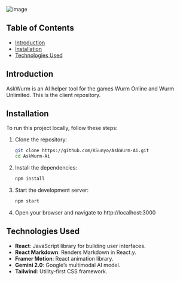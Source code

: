 ![image](https://firebasestorage.googleapis.com/v0/b/wudp-f5cab.appspot.com/o/askwurm-logo.gif?alt=media&token=293c3290-c39d-4093-a69e-576120599533)

## Table of Contents

- [Introduction](#introduction)
- [Installation](#installation)
- [Technologies Used](#technologies-used)

## Introduction

AskWurm is an AI helper tool for the games Wurm Online and Wurm Unlimited. This is the client repository.


## Installation

To run this project locally, follow these steps:

1. Clone the repository:

   ```bash
   git clone https://github.com/KSunyo/AskWurm-Ai.git
   cd AskWurm-Ai

   ```

2. Install the dependencies:

   ```bash
   npm install

   ```

3. Start the development server:

   ```bash
   npm start

   ```

4. Open your browser and navigate to http://localhost:3000


## Technologies Used

- **React**: JavaScript library for building user interfaces.
- **React Markdown**: Renders Markdown in React.y.
- **Framer Motion**: React animation library.
- **Gemini 2.0**: Google’s multimodal AI model.
- **Tailwind**: Utility-first CSS framework.
